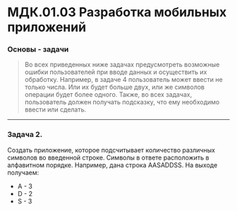 # МДК.01.03 Разработка мобильных приложений
### Основы - задачи
>    Во всех приведенных ниже задачах предусмотреть возможные ошибки пользователей при вводе данных и осуществить их обработку. Например, в задаче 4 пользователь может ввести не только числа. Или их будет больше двух, или же символов операции будет более одного.
>   Также, во всех задачах, пользователь должен получать подсказку, что ему необходимо ввести или сделать.

------------

### Задача 2.
Создать приложение, которое подсчитывает количество различных символов во введенной строке. Символы в ответе расположить в алфавитном порядке. Например, дана строка AASADDSS. На выходе получаем: 
- A - 3
- D - 2
- S - 3
